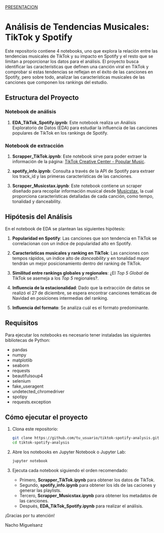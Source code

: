[PRESENTACION]([https://ads.tiktok.com/business/creativecenter/inspiration/popular/music/pc/en](https://www.canva.com/design/DAGbt9eZfMg/8cCSD5XMgUnMjFabptKSJw/view?utm_content=DAGbt9eZfMg&utm_campaign=designshare&utm_medium=link2&utm_source=uniquelinks&utlId=h3cf1300bf5))

# Análisis de Tendencias Musicales: TikTok y Spotify

Este repositorio contiene 4 notebooks, uno que explora la relación entre las tendencias musicales de TikTok y su impacto en Spotify y el resto que se limitan a proporcionar los datos para el análisis. El proyecto busca identificar las características que definen una canción viral en TikTok y comprobar si estas tendencias se reflejan en el éxito de las canciones en Spotify, pero sobre todo, analizar las características musicales de las canciones que componen los rankings del estudio.

## Estructura del Proyecto

### Notebook de análisis
1. **EDA_TikTok_Spotify.ipynb**: Este notebook realiza un Análisis Exploratorio de Datos (EDA) para estudiar la influencia de las canciones populares de TikTok en los rankings de Spotify.

### Notebook de extracción

1. **Scrapper_TikTok.ipynb**: Este notebook sirve para poder extraer la información de la página: [TikTok Creative Center - Popular Music](https://ads.tiktok.com/business/creativecenter/inspiration/popular/music/pc/en).

2. **spotify_info.ipynb**: Consulta a través de la API de Spotify para extraer los track_id y las primeras características de las canciones.

3. **Scrapper_Musicstax.ipynb**: Este notebook contiene un scraper diseñado para recopilar información musical desde [Musicstax](https://musicstax.com/), la cual proporciona características detalladas de cada canción, como tempo, tonalidad y danceability.

## Hipótesis del Análisis

En el notebook de EDA se plantean las siguientes hipótesis:

1. **Popularidad en Spotify**: Las canciones que son tendencia en TikTok se correlacionan con un índice de popularidad alto en Spotify.

2. **Características musicales y ranking en TikTok**: Las canciones con tempos rápidos, un índice alto de *danceability* y en tonalidad mayor tendrán un mejor posicionamiento dentro del ranking de TikTok.

3. **Similitud entre rankings globales y regionales**: ¿El *Top 5 Global* de TikTok se asemeja a los *Top 5* regionales?.

4. **Influencia de la estacionalidad**: Dado que la extracción de datos se realizó el 27 de diciembre, se espera encontrar canciones temáticas de Navidad en posiciones intermedias del ranking.

5. **Influencia del formato**: Se analiza cuál es el formato predominante.

## Requisitos

Para ejecutar los notebooks es necesario tener instaladas las siguientes bibliotecas de Python:

- pandas
- numpy
- matplotlib
- seaborn
- requests
- beautifulsoup4
- selenium
- fake_useragent
- undetected_chromedriver
- spotipy
- requests.exception

## Cómo ejecutar el proyecto

1. Clona este repositorio:
   ```bash
   git clone https://github.com/tu_usuario/tiktok-spotify-analysis.git
   cd tiktok-spotify-analysis
   ```

2. Abre los notebooks en Jupyter Notebook o Jupyter Lab:
   ```bash
   jupyter notebook
   ```

3. Ejecuta cada notebook siguiendo el orden recomendado:
   - Primero, **Scrapper_TikTok.ipynb** para obtener los datos de TikTok.
   - Segundo, **spotify_info.ipynb** para obtener los ids de las caciones y generar las playlists.
   - Tercero, **Scrapper_Musicstax.ipynb** para obtener los metadatos de las canciones.
   - Después, **EDA_TikTok_Spotify.ipynb** para realizar el análisis.


¡Gracias por tu atención!

Nacho Miguelsanz
